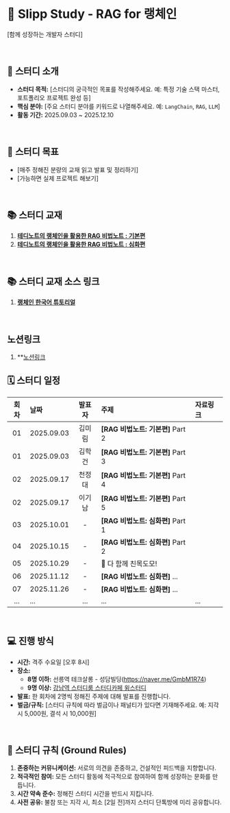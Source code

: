 # 🚀 Slipp Study - RAG for 랭체인

[함께 성장하는 개발자 스터디]

<br>

## 👋 스터디 소개

- **스터디 목적:** [스터디의 궁극적인 목표를 작성해주세요. 예: 특정 기술 스택 마스터, 포트폴리오 프로젝트 완성 등]
- **핵심 분야:** [주요 스터디 분야를 키워드로 나열해주세요. 예: `LangChain`, `RAG`, `LLM`]
- **활동 기간:** 2025.09.03 ~ 2025.12.10

<br>

## 🎯 스터디 목표

- [매주 정해진 분량의 교재 읽고 발표 및 정리하기]
- [가능하면 실제 프로젝트 해보기]
<br>

## 📚 스터디 교재

1.  **[테디노트의 랭체인을 활용한 RAG 비법노트 : 기본편](https://www.aladin.co.kr/shop/wproduct.aspx?ItemId=364557354)**
2.  **[테디노트의 랭체인을 활용한 RAG 비법노트 : 심화편](https://www.aladin.co.kr/shop/wproduct.aspx?ItemId=365665731)**
<br>

## 📚 스터디 교재 소스 링크
1. **[랭체인 한국어 튜토리얼](https://github.com/teddylee777/langchain-kr)**
<br>

## 노션링크
1. **[노션링크](https://frost-witch-afb.notion.site/RAG-for-253ff80c22ae80cb9b1aee409ebfa3ff)


## 🗓️ 스터디 일정

| 회차 | 날짜 | 발표자 | 주제 | 자료링크 |
| :--: | :--- | :---: |:---|:---|
| 01 | 2025.09.03 | 김미림 | **[RAG 비법노트: 기본편]** Part 2 | |
| 01 | 2025.09.03 | 김학건 | **[RAG 비법노트: 기본편]** Part 3 | |
| 02 | 2025.09.17 | 천정대 | **[RAG 비법노트: 기본편]** Part 4| |
| 02 | 2025.09.17 | 이기남 | **[RAG 비법노트: 기본편]** Part 5 | |
| 03 | 2025.10.01 | - | **[RAG 비법노트: 심화편]** Part 1 | |
| 04 | 2025.10.15 | - | **[RAG 비법노트: 심화편]** Part 2 | |
| 05 | 2025.10.29 | - | 🍻 다 함께 친목도모! | |
| 06 | 2025.11.12 | - | **[RAG 비법노트: 심화편]** ...  | |
| 07 | 2025.11.26 | - | **[RAG 비법노트: 심화편]** ...  | |
| ... | ... | ... |... | ... |

<br>

## 💻 진행 방식

- **시간:** 격주 수요일 [오후 8시]
- **장소:**
  - **8명 이하:** 선릉역 테크살롱 - 성담빌딩(https://naver.me/GmbM1R74)
  - **9명 이상:** [강남역 스터디룸 스터디카페 윙스터디](https://naver.me/5CW7lQge)
- **발표:** 한 회차에 2명씩 정해진 주제에 대해 발표를 진행합니다.
- **벌금/규칙:** [스터디 규칙에 따라 벌금이나 패널티가 있다면 기재해주세요. 예: 지각 시 5,000원, 결석 시 10,000원]

<br>

## 📝 스터디 규칙 (Ground Rules)

1.  **존중하는 커뮤니케이션:** 서로의 의견을 존중하고, 건설적인 피드백을 지향합니다.
2.  **적극적인 참여:** 모든 스터디 활동에 적극적으로 참여하여 함께 성장하는 문화를 만듭니다.
3.  **시간 약속 준수:** 정해진 스터디 시간을 반드시 지킵니다.
4.  **사전 공유:** 불참 또는 지각 시, 최소 [2일 전]까지 스터디 단톡방에 미리 공유합니다.
